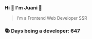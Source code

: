 ### Hi 👋 I&#39;m Juani 🦁

> I&#39;m a Frontend Web Developer SSR

### 📚 Days being a developer: 647
